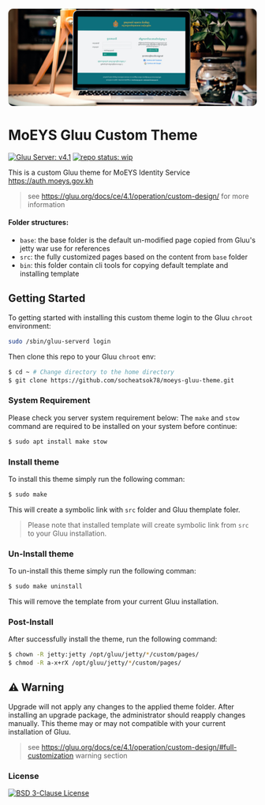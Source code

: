 [![MoEYS Gluu Custom Theme](docs/img/cover.png)](#readme)

# MoEYS Gluu Custom Theme
[![Gluu Server: v4.1](https://badgen.net/badge/Gluu%20Server/v4.1/green)](https://gluu.org/docs/ce/4.1/)
[![repo status: wip](https://badgen.net/badge/repo%20status/WIP/yellow)](https://github.com/socheatsok78/moeys-gluu-theme/issues)

This is a custom Gluu theme for MoEYS Identity Service https://auth.moeys.gov.kh

> see https://gluu.org/docs/ce/4.1/operation/custom-design/ for more information

#### Folder structures:
- `base`: the base folder is the default un-modified page copied from Gluu's jetty war use for references
- `src`: the fully customized pages based on the content from `base` folder
- `bin`: this folder contain cli tools for copying default template and installing template

## Getting Started
To getting started with installing this custom theme login to the Gluu `chroot` environment:

```sh
sudo /sbin/gluu-serverd login
```

Then clone this repo to your Gluu `chroot` env:
```sh
$ cd ~ # Change directory to the home directory
$ git clone https://github.com/socheatsok78/moeys-gluu-theme.git
```

### System Requirement
Please check you server system requirement below:
The `make` and `stow` command are required to be installed on your system before continue:

```sh
$ sudo apt install make stow
```

### Install theme
To install this theme simply run the following comman:

```sh
$ sudo make
```

This will create a symbolic link with `src` folder and Gluu themplate foler.

> Please note that installed template will create symbolic link from `src` to your Gluu installation.

### Un-Install theme
To un-install this theme simply run the following comman:

```sh
$ sudo make uninstall
```

This will remove the template from your current Gluu installation.


### Post-Install
After successfully install the theme, run the following command:

```sh
$ chown -R jetty:jetty /opt/gluu/jetty/*/custom/pages/
$ chmod -R a-x+rX /opt/gluu/jetty/*/custom/pages/
```

## :warning: Warning
Upgrade will not apply any changes to the applied theme folder. After installing an upgrade package, the administrator should reapply changes manually.
This theme may or may not compatible with your current installation of Gluu.

> see https://gluu.org/docs/ce/4.1/operation/custom-design/#full-customization warning section

### License
[![BSD 3-Clause License](https://img.shields.io/github/license/socheatsok78/angkorgreen-biz-docs)](LICENSE)
